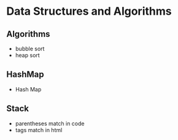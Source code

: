 # Data Structures and Algorithms

## Algorithms

+ bubble sort
+ heap sort

## HashMap
+ Hash Map

## Stack
+ parentheses match in code
+ tags match in html